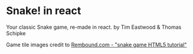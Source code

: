 # Snake! in react

Your classic Snake game, re-made in react.
by Tim Eastwood & Thomas Schipke

Game tile images credit to [Rembound.com - "snake game HTML5 tutorial"](https://rembound.com/articles/creating-a-snake-game-tutorial-with-html5)
